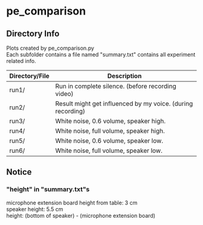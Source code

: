 # pe_comparison

## Directory Info

Plots created by pe_comparison.py<br>
Each subfolder contains a file named "summary.txt" contains all experiment related info.<br>

| Directory/File | Description                                                 |
| -------------- | ----------------------------------------------------------- |
| run1/          | Run in complete silence. (before recording video)           |
| run2/          | Result might get influenced by my voice. (during recording) |
| run3/          | White noise, 0.6 volume, speaker high.                      |
| run4/          | White noise, full volume, speaker high.                     |
| run5/          | White noise, 0.6 volume, speaker low.                       |
| run6/          | White noise, full volume, speaker low.                      |

## Notice

### "height" in "summary.txt"s

microphone extension board height from table: 3 cm<br>
speaker height: 5.5 cm<br>
height: (bottom of speaker) - (microphone extension board)<br>
